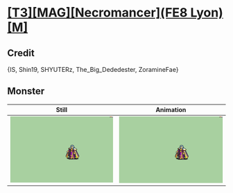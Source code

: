# [\[T3\]\[MAG\]\[Necromancer\]\(FE8 Lyon\)\[M\]](../)

## Credit

{IS, Shin19, SHYUTERz, The_Big_Dededester, ZoramineFae}
	
## Monster

| Still | Animation |
| :---: | :-------: |
| ![Monster still](./Monster_000.png) | ![Monster animation](./Monster.gif) |
